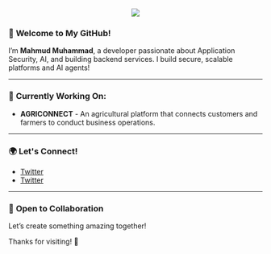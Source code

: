 <h1 align="center">
  <a href="https://git.io/typing-svg">
    <img src="https://readme-typing-svg.herokuapp.com/?lines=Hello,+There!+👋;+TThis+is+Mahmud+Muhammad....;Nice+to+meet+you!&center=true&size=30">
  </a>
</h1>

### 👋 **Welcome to My GitHub!**

I’m **Mahmud Muhammad**, a developer passionate about Application Security, AI, and building backend services. I build secure, scalable platforms and AI agents!

---

### 🚀 **Currently Working On:**

- **AGRICONNECT** - An agricultural platform that connects customers and farmers to conduct business operations.


---


### 🌍 **Let's Connect!**
- [Twitter](https://twitter.com/cybershaykh)
- [Twitter](https://twitter.com/cybershaykh)

---

### 🤝 **Open to Collaboration**
Let’s create something amazing together!

Thanks for visiting! 🚀
